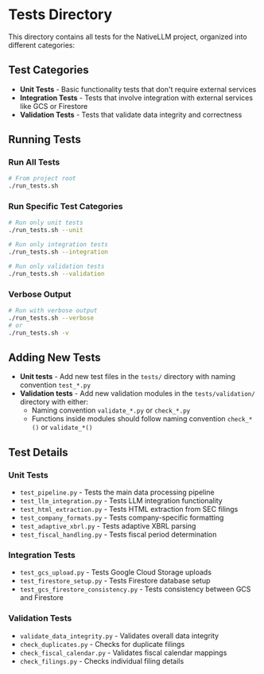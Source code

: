 # Tests Directory

This directory contains all tests for the NativeLLM project, organized into different categories:

## Test Categories

- **Unit Tests** - Basic functionality tests that don't require external services
- **Integration Tests** - Tests that involve integration with external services like GCS or Firestore
- **Validation Tests** - Tests that validate data integrity and correctness

## Running Tests

### Run All Tests

```bash
# From project root
./run_tests.sh
```

### Run Specific Test Categories

```bash
# Run only unit tests
./run_tests.sh --unit

# Run only integration tests
./run_tests.sh --integration

# Run only validation tests
./run_tests.sh --validation
```

### Verbose Output

```bash
# Run with verbose output
./run_tests.sh --verbose
# or
./run_tests.sh -v
```

## Adding New Tests

- **Unit tests** - Add new test files in the `tests/` directory with naming convention `test_*.py`
- **Validation tests** - Add new validation modules in the `tests/validation/` directory with either:
  - Naming convention `validate_*.py` or `check_*.py`
  - Functions inside modules should follow naming convention `check_*()` or `validate_*()`

## Test Details

### Unit Tests
- `test_pipeline.py` - Tests the main data processing pipeline
- `test_llm_integration.py` - Tests LLM integration functionality
- `test_html_extraction.py` - Tests HTML extraction from SEC filings
- `test_company_formats.py` - Tests company-specific formatting
- `test_adaptive_xbrl.py` - Tests adaptive XBRL parsing
- `test_fiscal_handling.py` - Tests fiscal period determination

### Integration Tests
- `test_gcs_upload.py` - Tests Google Cloud Storage uploads
- `test_firestore_setup.py` - Tests Firestore database setup
- `test_gcs_firestore_consistency.py` - Tests consistency between GCS and Firestore

### Validation Tests
- `validate_data_integrity.py` - Validates overall data integrity
- `check_duplicates.py` - Checks for duplicate filings
- `check_fiscal_calendar.py` - Validates fiscal calendar mappings
- `check_filings.py` - Checks individual filing details
